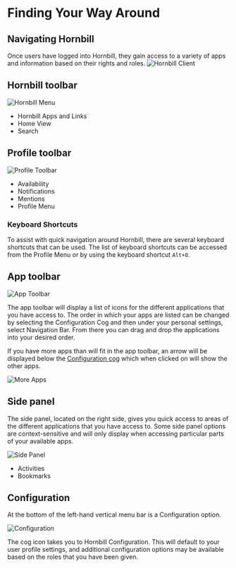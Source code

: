 # Finding Your Way Around
## Navigating Hornbill
Once users have logged into Hornbill, they gain access to a variety of apps and information based on their rights and roles.
![Hornbill Client](/_books/esp-user-guide/images/main-screen.png)

## Hornbill toolbar
![Hornbill Menu](/_books/esp-user-guide/images/hornbill-toolbar.png)
* Hornbill Apps and Links
* Home View
* Search
## Profile toolbar
![Profile Toolbar](/_books/esp-user-guide/images/profile-toolbar.png)
* Availability
* Notifications
* Mentions
* Profile Menu

### Keyboard Shortcuts
To assist with quick navigation around Hornbill, there are several keyboard shortcuts that can be used.  The list of keyboard shortcuts can be accessed from the Profile Menu or by using the keyboard shortcut `Alt+0`.

## App toolbar
![App Toolbar](/_books/esp-user-guide/images/app-toolbar.png)

The app toolbar will display a list of icons for the different applications that you have access to. The order in which your apps are listed can be changed by selecting the Configuration Cog and then under your personal settings, select Navigation Bar.  From there you can drag and drop the applications into your desired order.

If you have more apps than will fit in the app toolbar, an arrow will be displayed below the [Configuration cog](/esp-user-guide/navigation#configuration) which when clicked on will show the other apps.

![More Apps](_books/esp-user-guide/images/app-menu-more.png)
## Side panel
The side panel, located on the right side, gives you quick access to areas of the different applications that you have access to. Some side panel options are context-sensitive and will only display when accessing particular parts of your available apps.

![Side Panel](/_books/esp-user-guide/images/side-panel.png)
* Activities
* Bookmarks

## Configuration
At the bottom of the left-hand vertical menu bar is a Configuration option.

![Configuration](/_books/esp-user-guide/images/config-cog.png)

The cog icon takes you to Hornbill Configuration.  This will default to your user profile settings, and additional configuration options may be available based on the roles that you have been given.

<!-- https://wiki.hornbill.com/index.php?title=Navigation -->